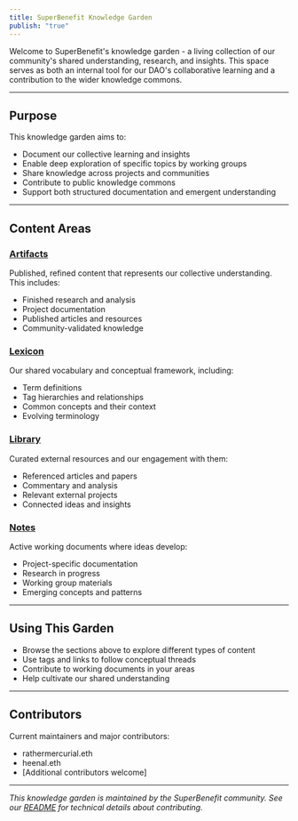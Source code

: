 ```yaml
---
title: SuperBenefit Knowledge Garden
publish: "true"
---
```


Welcome to SuperBenefit's knowledge garden - a living collection of our community's shared understanding, research, and insights. This space serves as both an internal tool for our DAO's collaborative learning and a contribution to the wider knowledge commons.

---

## Purpose

This knowledge garden aims to:
- Document our collective learning and insights
- Enable deep exploration of specific topics by working groups
- Share knowledge across projects and communities
- Contribute to public knowledge commons
- Support both structured documentation and emergent understanding

---

## Content Areas

### [Artifacts](./artifacts.md#)
Published, refined content that represents our collective understanding. This includes:
- Finished research and analysis
- Project documentation
- Published articles and resources
- Community-validated knowledge

### [Lexicon](./tags.md#)
Our shared vocabulary and conceptual framework, including:
- Term definitions
- Tag hierarchies and relationships
- Common concepts and their context
- Evolving terminology

### [Library](./library.md#)
Curated external resources and our engagement with them:
- Referenced articles and papers
- Commentary and analysis
- Relevant external projects
- Connected ideas and insights

### [Notes](./notes.md#)
Active working documents where ideas develop:
- Project-specific documentation
- Research in progress
- Working group materials
- Emerging concepts and patterns

---

## Using This Garden

- Browse the sections above to explore different types of content
- Use tags and links to follow conceptual threads
- Contribute to working documents in your areas
- Help cultivate our shared understanding

---

## Contributors

Current maintainers and major contributors:
- rathermercurial.eth
- heenal.eth
- [Additional contributors welcome]

---

*This knowledge garden is maintained by the SuperBenefit community. See our [README](https://github.com/superbenefit/knowledge-base) for technical details about contributing.*